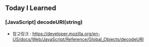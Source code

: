 ## Today I Learned

### [JavaScript] decodeURI(string)

- 참고링크 : https://developer.mozilla.org/en-US/docs/Web/JavaScript/Reference/Global_Objects/decodeURI
